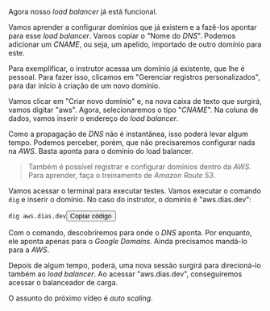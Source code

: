 <div class="formattedText" data-external-links="">
                                <p>Agora nosso <em>load balancer</em> já está funcional.</p>
<p>Vamos aprender a configurar domínios que já existem e a fazê-los apontar para esse <em>load balancer</em>. Vamos copiar o "Nome do <em>DNS</em>". Podemos adicionar um <em>CNAME</em>, ou seja, um apelido, importado de outro domínio para este.</p>
<p>Para exemplificar, o instrutor acessa um domínio já existente, que lhe é pessoal. Para fazer isso, clicamos em "Gerenciar registros personalizados", para dar início à criação de um novo domínio.</p>
<p>Vamos clicar em "Criar novo domínio" e, na nova caixa de texto que surgirá, vamos digitar "aws". Agora, selecionaremos o tipo "<em>CNAME</em>". Na coluna de dados, vamos inserir o endereço do <em>load balancer</em>.</p>
<p>Como a propagação de <em>DNS</em> não é instantânea, isso poderá levar algum tempo. Podemos perceber, porém, que não precisaremos configurar nada na <em>AWS</em>. Basta aponta para o domínio do load balancer.</p>
<blockquote>
<p>Também é possível registrar e configurar domínios dentro da <em>AWS</em>. Para aprender, faça o treinamento de <em>Amazon Route 53</em>. </p>
</blockquote>
<p>Vamos acessar o terminal para executar testes. Vamos executar o comando <code>dig</code> e inserir o domínio. No caso do instrutor, o domínio é "aws.dias.dev":</p>
<pre class="prettyprint"><code class="hljs language-undefined">dig aws.dias.dev</code><button type="button" class="clipit">Copiar código</button></pre><p>Com o comando, descobriremos para onde o <em>DNS</em> aponta. Por enquanto, ele aponta apenas para o <em>Google Domains</em>. Ainda precisamos mandá-lo para a <em>AWS</em>.</p>
<p>Depois de algum tempo, poderá, uma nova sessão surgirá para direcioná-lo também ao <em>load balancer</em>. Ao acessar "aws.dias.dev", conseguiremos acessar o balanceador de carga.</p>
<p>O assunto do próximo vídeo é <em>auto scaling</em>.</p>
                        </div>